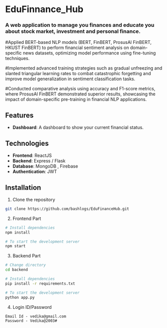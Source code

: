 # EduFinnance_Hub

### A web application to manage you finances and educate you about stock market, investment and personal finance.

#Applied BERT-based NLP models (BERT, FinBERT, ProsusAl FinBERT, HKUST FinBERT) to perform financial sentiment analysis on domain-specific news datasets, optimizing model performance using fine-tuning techniques.

#Implemented advanced training strategies such as gradual unfreezing and slanted triangular learning rates to combat catastrophic forgetting and improve model generalization in sentiment classification tasks.

#Conducted comparative analysis using accuracy and F1-score metrics, where ProsusAl FinBERT demonstrated superior results, showcasing the impact of domain-specific pre-training in financial NLP applications.


## Features
- **Dashboard**: A dashboard to show your current financial status.
  

## Technologies

- **Frontend**: ReactJS
- **Backend**: Express / Flask
- **Database**: MongoDB , Firebase 
- **Authentication**: JWT

## Installation

1. Clone the repository
```bash
git clone https://github.com/bashlogs/EduFinanceHub.git
```

2. Frontend Part
```bash
# Install dependencies
npm install

# To start the development server
npm start
```

3. Backend Part
```bash
# Change directory 
cd backend

# Install dependencies
pip install -r requirements.txt

# To start the development server
python app.py
```

4. Login ID/Password
```
Email Id - vedika@gmail.com
Password - Vedika@2003#
```

